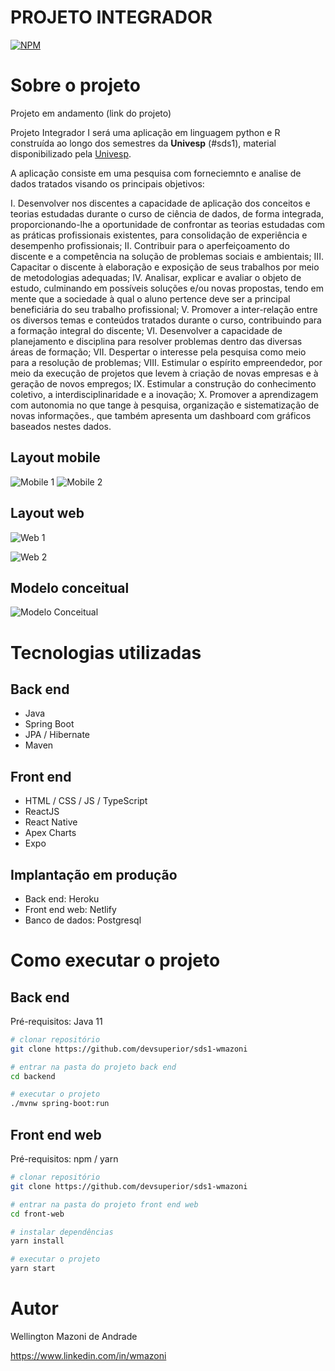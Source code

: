 # PROJETO INTEGRADOR 
[![NPM](https://img.shields.io/npm/l/react)](https://github.com/Adila02/portfolio/blob/main/LICENSE) 

# Sobre o projeto

Projeto em andamento (link do projeto)

Projeto Integrador I será uma aplicação em linguagem python e R construída ao longo dos semestres da **Univesp** (#sds1), material disponibilizado pela [Univesp](https://univesp.br/ "Site da univesp").

A aplicação consiste em uma pesquisa com forneciemnto e analise de dados tratados visando os principais objetivos:

I. Desenvolver nos discentes a capacidade de aplicação dos conceitos e teorias estudadas
durante o curso de ciência de dados, de forma integrada, proporcionando-lhe a oportunidade de confrontar as
teorias estudadas com as práticas profissionais existentes, para consolidação de experiência e desempenho profissionais;
II. Contribuir para o aperfeiçoamento do discente e a competência na solução de problemas
sociais e ambientais;
III. Capacitar o discente à elaboração e exposição de seus trabalhos por meio de metodologias
adequadas;
IV. Analisar, explicar e avaliar o objeto de estudo, culminando em possíveis soluções e/ou novas propostas, tendo em mente que a sociedade à qual o aluno pertence deve ser a principal beneficiária do seu trabalho profissional;
V. Promover a inter-relação entre os diversos temas e conteúdos tratados durante o curso,
contribuindo para a formação integral do discente;
VI. Desenvolver a capacidade de planejamento e disciplina para resolver problemas dentro das
diversas áreas de formação;
VII. Despertar o interesse pela pesquisa como meio para a resolução de problemas;
VIII. Estimular o espírito empreendedor, por meio da execução de projetos que levem à criação
de novas empresas e à geração de novos empregos;
IX. Estimular a construção do conhecimento coletivo, a interdisciplinaridade e a inovação;
X. Promover a aprendizagem com autonomia no que tange à pesquisa, organização e sistematização de novas informações., que também apresenta um dashboard com gráficos baseados nestes dados.

## Layout mobile
![Mobile 1](https://github.com/acenelio/assets/raw/main/sds1/mobile1.png) ![Mobile 2](https://github.com/acenelio/assets/raw/main/sds1/mobile2.png)

## Layout web
![Web 1](https://github.com/acenelio/assets/raw/main/sds1/web1.png)

![Web 2](https://github.com/acenelio/assets/raw/main/sds1/web2.png)

## Modelo conceitual
![Modelo Conceitual](https://github.com/acenelio/assets/raw/main/sds1/modelo-conceitual.png)

# Tecnologias utilizadas
## Back end
- Java
- Spring Boot
- JPA / Hibernate
- Maven
## Front end
- HTML / CSS / JS / TypeScript
- ReactJS
- React Native
- Apex Charts
- Expo
## Implantação em produção
- Back end: Heroku
- Front end web: Netlify
- Banco de dados: Postgresql

# Como executar o projeto

## Back end
Pré-requisitos: Java 11

```bash
# clonar repositório
git clone https://github.com/devsuperior/sds1-wmazoni

# entrar na pasta do projeto back end
cd backend

# executar o projeto
./mvnw spring-boot:run
```

## Front end web
Pré-requisitos: npm / yarn

```bash
# clonar repositório
git clone https://github.com/devsuperior/sds1-wmazoni

# entrar na pasta do projeto front end web
cd front-web

# instalar dependências
yarn install

# executar o projeto
yarn start
```

# Autor

Wellington Mazoni de Andrade

https://www.linkedin.com/in/wmazoni
